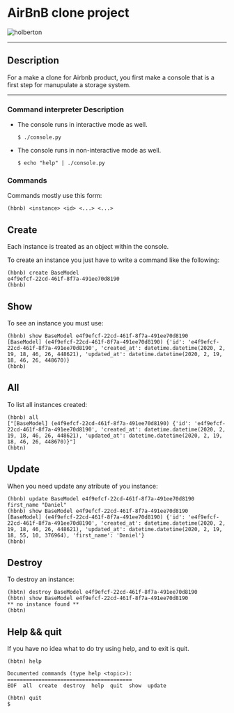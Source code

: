 # AirBnB clone project

![holberton](https://holbertonintranet.s3.amazonaws.com/uploads/medias/2018/6/65f4a1dd9c51265f49d0.png?X-Amz-Algorithm=AWS4-HMAC-SHA256&X-Amz-Credential=AKIARDDGGGOUZGDONYM4%2F20200219%2Fus-east-1%2Fs3%2Faws4_request&X-Amz-Date=20200219T051147Z&X-Amz-Expires=86400&X-Amz-SignedHeaders=host&X-Amz-Signature=ea0d8f1c540d814c12b0d125e99720818c0179a6ce1e833fa46a2c9f3f77924e)

---

## Description

For a make a clone for Airbnb product, you first make a console that is a first step for manupulate a storage system.

---

### Command interpreter Description

* The console runs in interactive mode as well.

    <code>$ ./console.py</code>

* The console runs in non-interactive mode as well.

    <code>$ echo "help" | ./console.py</code>

### Commands

Commands mostly use this form:

    (hbnb) <instance> <id> <...> <...>

## Create
Each instance is treated as an object within the console.

To create an instance you just have to write a command like the following:

    (hbnb) create BaseModel
    e4f9efcf-22cd-461f-8f7a-491ee70d8190
    (hbnb)

## Show
To see an instance you must use:

    (hbnb) show BaseModel e4f9efcf-22cd-461f-8f7a-491ee70d8190
    [BaseModel] (e4f9efcf-22cd-461f-8f7a-491ee70d8190) {'id': 'e4f9efcf-22cd-461f-8f7a-491ee70d8190', 'created_at': datetime.datetime(2020, 2, 19, 18, 46, 26, 448621), 'updated_at': datetime.datetime(2020, 2, 19, 18, 46, 26, 448670)}
    (hbnb)

## All
To list all instances created:

    (hbnb) all
    ["[BaseModel] (e4f9efcf-22cd-461f-8f7a-491ee70d8190) {'id': 'e4f9efcf-22cd-461f-8f7a-491ee70d8190', 'created_at': datetime.datetime(2020, 2, 19, 18, 46, 26, 448621), 'updated_at': datetime.datetime(2020, 2, 19, 18, 46, 26, 448670)}"]
    (hbtn) 

## Update
When you need update any atribute of you instance:

    (hbnb) update BaseModel e4f9efcf-22cd-461f-8f7a-491ee70d8190 first_name "Daniel"
    (hbnb) show BaseModel e4f9efcf-22cd-461f-8f7a-491ee70d8190
    [BaseModel] (e4f9efcf-22cd-461f-8f7a-491ee70d8190) {'id': 'e4f9efcf-22cd-461f-8f7a-491ee70d8190', 'created_at': datetime.datetime(2020, 2, 19, 18, 46, 26, 448621), 'updated_at': datetime.datetime(2020, 2, 19, 18, 55, 10, 376964), 'first_name': 'Daniel'}
    (hbnb)

## Destroy
To destroy an instance:

    (hbtn) destroy BaseModel e4f9efcf-22cd-461f-8f7a-491ee70d8190
    (hbtn) show BaseModel e4f9efcf-22cd-461f-8f7a-491ee70d8190
    ** no instance found **
    (hbtn) 

## Help && quit
If you have no idea what to do try using help, and to exit is quit.

    (hbtn) help

    Documented commands (type help <topic>):
    ========================================
    EOF  all  create  destroy  help  quit  show  update

    (hbtn) quit
    $
